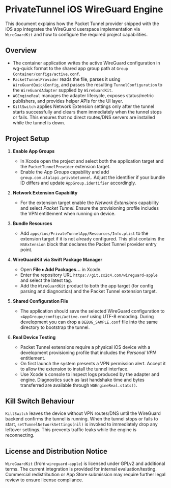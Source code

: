# PrivateTunnel iOS WireGuard Engine

This document explains how the Packet Tunnel provider shipped with the iOS app
integrates the WireGuard userspace implementation via `WireGuardKit` and how to
configure the required project capabilities.

## Overview

* The container application writes the active WireGuard configuration in
  wg-quick format to the shared app group path at
  `Group Container/configs/active.conf`.
* `PacketTunnelProvider` reads the file, parses it using
  `WireGuardQuickConfig`, and passes the resulting `TunnelConfiguration` to the
  `WireGuardAdapter` supplied by `WireGuardKit`.
* `WGEngineReal` manages the adapter lifecycle, exposes status/metric
  publishers, and provides helper APIs for the UI layer.
* `KillSwitch` applies Network Extension settings only after the tunnel starts
  successfully and clears them immediately when the tunnel stops or fails. This
  ensures that no direct routes/DNS servers are installed while the tunnel is
  down.

## Project Setup

1. **Enable App Groups**
   * In Xcode open the project and select both the application target and the
     `PacketTunnelProvider` extension target.
   * Enable the *App Groups* capability and add
     `group.com.alalapi.privatetunnel`. Adjust the identifier if your bundle ID
     differs and update `AppGroup.identifier` accordingly.

2. **Network Extension Capability**
   * For the extension target enable the *Network Extensions* capability and
     select *Packet Tunnel*. Ensure the provisioning profile includes the VPN
     entitlement when running on device.

3. **Bundle Resources**
   * Add `apps/ios/PrivateTunnelApp/Resources/Info.plist` to the extension
     target if it is not already configured. This plist contains the
     `NSExtension` block that declares the Packet Tunnel provider entry point.

4. **WireGuardKit via Swift Package Manager**
   * Open **File ▸ Add Packages…** in Xcode.
   * Enter the repository URL `https://git.zx2c4.com/wireguard-apple` and select
     the latest tag.
   * Add the `WireGuardKit` product to both the app target (for config parsing
     and diagnostics) and the Packet Tunnel extension target.

5. **Shared Configuration File**
   * The application should save the selected WireGuard configuration to
     `<AppGroup>/configs/active.conf` using UTF-8 encoding. During development
     you can drop a `DEBUG_SAMPLE.conf` file into the same directory to bootstrap
     the tunnel.

6. **Real Device Testing**
   * Packet Tunnel extensions require a physical iOS device with a development
     provisioning profile that includes the *Personal VPN* entitlement.
   * On first launch the system presents a VPN permission alert. Accept it to
     allow the extension to install the tunnel interface.
   * Use Xcode's console to inspect logs produced by the adapter and engine.
     Diagnostics such as last handshake time and bytes transferred are available
     through `WGEngineReal.stats()`.

## Kill Switch Behaviour

`KillSwitch` leaves the device without VPN routes/DNS until the WireGuard
backend confirms the tunnel is running. When the tunnel stops or fails to start,
`setTunnelNetworkSettings(nil)` is invoked to immediately drop any leftover
settings. This prevents traffic leaks while the engine is reconnecting.

## License and Distribution Notice

`WireGuardKit` (from `wireguard-apple`) is licensed under GPLv2 and additional
terms. The current integration is provided for internal evaluation/testing.
Commercial redistribution or App Store submission may require further legal
review to ensure license compliance.
